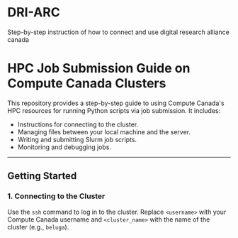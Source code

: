 # DRI-ARC
Step-by-step instruction of how to connect and use digital research alliance canada

# HPC Job Submission Guide on Compute Canada Clusters

This repository provides a step-by-step guide to using Compute Canada's HPC resources for running Python scripts via job submission. It includes:

- Instructions for connecting to the cluster.
- Managing files between your local machine and the server.
- Writing and submitting Slurm job scripts.
- Monitoring and debugging jobs.

---

## **Getting Started**

### **1. Connecting to the Cluster**
Use the `ssh` command to log in to the cluster. Replace `<username>` with your Compute Canada username and `<cluster_name>` with the name of the cluster (e.g., `beluga`).


